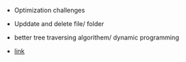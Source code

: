 * Optimization challenges

* Upddate and delete file/ folder
* better tree traversing algorithem/ dynamic programming
* [link](https://www.youtube.com/watch?v=20F_KzHPpvI&list=PLKhlp2qtUcSZiWKJTi5-5r6IRdHhxP9ZU&index=2)